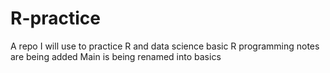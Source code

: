 # R-practice
A repo I will use to practice R and data science 
basic R programming notes are being added
Main is being renamed into basics
